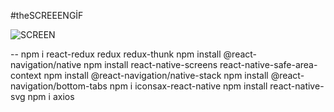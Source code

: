 
#theSCREEENGİF



![SCREEN](https://github.com/user-attachments/assets/f19227cc-646b-4b1e-85e8-4cbb9ddd6448)





-- npm i react-redux redux redux-thunk
npm install @react-navigation/native
npm install react-native-screens react-native-safe-area-context
npm install @react-navigation/native-stack
npm install @react-navigation/bottom-tabs
npm i iconsax-react-native
npm install react-native-svg
npm i axios
